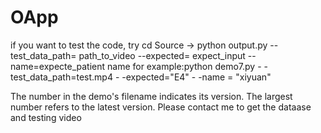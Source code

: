 # OApp
if you want to test the code, try cd Source -> python output.py --test_data_path= path_to_video  --expected= expect_input --name=expecte_patient name
for example:python demo7.py - -test_data_path=test.mp4 - -expected="E4" - -name = "xiyuan"

The number in the demo's filename indicates its version. The largest number refers to the latest version. 
Please contact me to get the dataase and testing video

